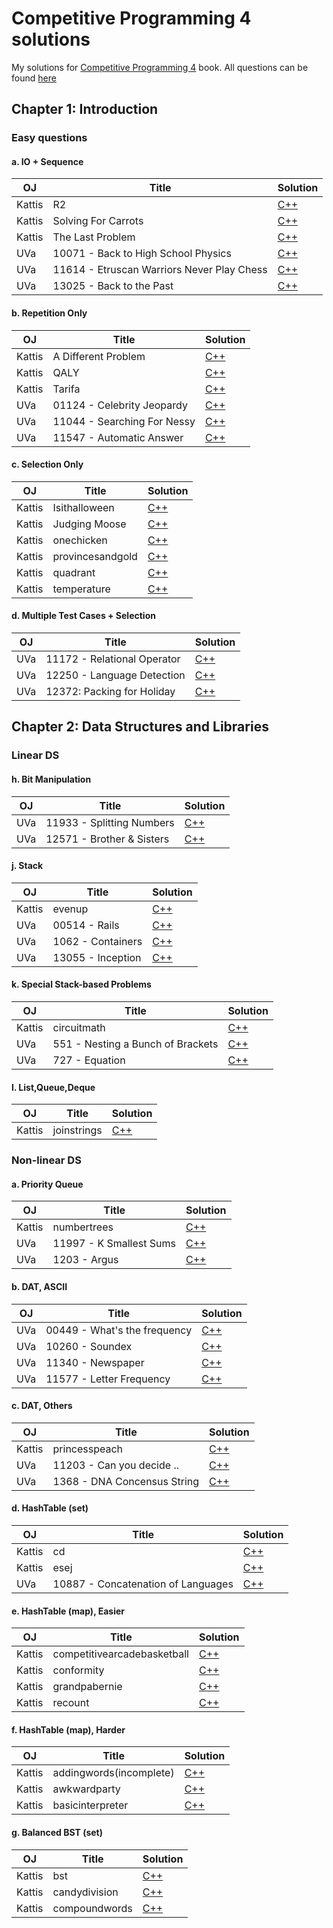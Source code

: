 # Competitive Programming 4 solutions
My solutions for [Competitive Programming 4](https://cpbook.net) book. All questions can be found [here](https://cpbook.net/methodstosolve)

## Chapter 1: Introduction
### Easy questions
#### a. IO + Sequence
| OJ | Title | Solution |
| -- | ----- | -------- |
|Kattis|R2|[C++](./Chapter%201:%20Introduction/Easy%20questions/a.%20IO%20+%20Sequence/Kattis%20-%20R2.cpp)|
|Kattis|Solving For Carrots|[C++](./Chapter%201:%20Introduction/Easy%20questions/a.%20IO%20+%20Sequence/Kattis%20-%20Solving%20For%20Carrots.cpp)|
|Kattis|The Last Problem|[C++](./Chapter%201:%20Introduction/Easy%20questions/a.%20IO%20+%20Sequence/Kattis%20-%20The%20Last%20Problem.cpp)|
|UVa|10071 - Back to High School Physics|[C++](./Chapter%201:%20Introduction/Easy%20questions/a.%20IO%20+%20Sequence/UVa%2010071%20-%20Back%20to%20High%20School%20Physics.cpp)|
|UVa|11614 - Etruscan Warriors Never Play Chess|[C++](./Chapter%201:%20Introduction/Easy%20questions/a.%20IO%20+%20Sequence/UVa%2011614%20-%20Etruscan%20Warriors%20Never%20Play%20Chess.cpp)|
|UVa|13025 - Back to the Past|[C++](./Chapter%201:%20Introduction/Easy%20questions/a.%20IO%20+%20Sequence/UVa%2013025%20-%20Back%20to%20the%20Past.cpp)|
#### b. Repetition Only
| OJ | Title | Solution |
| -- | ----- | -------- |
|Kattis|A Different Problem|[C++](./Chapter%201:%20Introduction/Easy%20questions/b.%20Repetition%20Only/Kattis%20-%20A%20Different%20Problem.cpp)|
|Kattis|QALY|[C++](./Chapter%201:%20Introduction/Easy%20questions/b.%20Repetition%20Only/Kattis%20-%20QALY.cpp)|
|Kattis|Tarifa|[C++](./Chapter%201:%20Introduction/Easy%20questions/b.%20Repetition%20Only/Kattis%20-%20Tarifa.cpp)|
|UVa|01124 - Celebrity Jeopardy|[C++](./Chapter%201:%20Introduction/Easy%20questions/b.%20Repetition%20Only/UVa%2001124%20-%20Celebrity%20Jeopardy.cpp)|
|UVa|11044 - Searching For Nessy|[C++](./Chapter%201:%20Introduction/Easy%20questions/b.%20Repetition%20Only/UVa%2011044%20-%20Searching%20For%20Nessy.cpp)|
|UVa|11547 - Automatic Answer|[C++](./Chapter%201:%20Introduction/Easy%20questions/b.%20Repetition%20Only/UVa%2011547%20-%20Automatic%20Answer.cpp)|
#### c. Selection Only
| OJ | Title | Solution |
| -- | ----- | -------- |
|Kattis|Isithalloween|[C++](./Chapter%201:%20Introduction/Easy%20questions/c.%20Selection%20Only/Kattis%20-%20Isithalloween.cpp)|
|Kattis|Judging Moose|[C++](./Chapter%201:%20Introduction/Easy%20questions/c.%20Selection%20Only/Kattis%20-%20Judging%20Moose.cpp)|
|Kattis|onechicken|[C++](./Chapter%201:%20Introduction/Easy%20questions/c.%20Selection%20Only/Kattis%20-%20onechicken.cpp)|
|Kattis|provincesandgold|[C++](./Chapter%201:%20Introduction/Easy%20questions/c.%20Selection%20Only/Kattis%20-%20provincesandgold.cpp)|
|Kattis|quadrant|[C++](./Chapter%201:%20Introduction/Easy%20questions/c.%20Selection%20Only/Kattis%20-%20quadrant.cpp)|
|Kattis|temperature|[C++](./Chapter%201:%20Introduction/Easy%20questions/c.%20Selection%20Only/Kattis%20-%20temperature.cpp)|
#### d. Multiple Test Cases + Selection
| OJ | Title | Solution |
| -- | ----- | -------- |
|UVa|11172 - Relational Operator|[C++](./Chapter%201:%20Introduction/Easy%20questions/d.%20Multiple%20Test%20Cases%20+%20Selection/UVa%2011172%20-%20Relational%20Operator.cpp)|
|UVa|12250 - Language Detection|[C++](./Chapter%201:%20Introduction/Easy%20questions/d.%20Multiple%20Test%20Cases%20+%20Selection/UVa%2012250%20-%20Language%20Detection.cpp)|
|UVa|12372: Packing for Holiday|[C++](./Chapter%201:%20Introduction/Easy%20questions/d.%20Multiple%20Test%20Cases%20+%20Selection/UVa%2012372:%20Packing%20for%20Holiday.cpp)|

## Chapter 2: Data Structures and Libraries
### Linear DS
#### h. Bit Manipulation
| OJ | Title | Solution |
| -- | ----- | -------- |
|UVa|11933 - Splitting Numbers|[C++](./Chapter%202:%20Data%20Structures%20and%20Libraries/Linear%20DS/h.%20Bit%20Manipulation/UVa%2011933%20-%20Splitting%20Numbers.cpp)|
|UVa|12571 - Brother & Sisters|[C++](./Chapter%202:%20Data%20Structures%20and%20Libraries/Linear%20DS/h.%20Bit%20Manipulation/UVa%2012571%20-%20Brother%20&%20Sisters.cpp)|
#### j. Stack
| OJ | Title | Solution |
| -- | ----- | -------- |
|Kattis|evenup|[C++](./Chapter%202:%20Data%20Structures%20and%20Libraries/Linear%20DS/j.%20Stack/Kattis%20-%20evenup.cpp)|
|UVa|00514 - Rails|[C++](./Chapter%202:%20Data%20Structures%20and%20Libraries/Linear%20DS/j.%20Stack/UVa%2000514%20-%20Rails.cpp)|
|UVa|1062 - Containers|[C++](./Chapter%202:%20Data%20Structures%20and%20Libraries/Linear%20DS/j.%20Stack/UVa%201062%20-%20Containers.cpp)|
|UVa|13055 - Inception|[C++](./Chapter%202:%20Data%20Structures%20and%20Libraries/Linear%20DS/j.%20Stack/UVa%2013055%20-%20Inception.cpp)|
#### k. Special Stack-based Problems
| OJ | Title | Solution |
| -- | ----- | -------- |
|Kattis|circuitmath|[C++](./Chapter%202:%20Data%20Structures%20and%20Libraries/Linear%20DS/k.%20Special%20Stack-based%20Problems/Kattis%20-%20circuitmath.cpp)|
|UVa| 551 - Nesting a Bunch of Brackets|[C++](./Chapter%202:%20Data%20Structures%20and%20Libraries/Linear%20DS/k.%20Special%20Stack-based%20Problems/UVa%20%20551%20-%20Nesting%20a%20Bunch%20of%20Brackets.cpp)|
|UVa|727 - Equation|[C++](./Chapter%202:%20Data%20Structures%20and%20Libraries/Linear%20DS/k.%20Special%20Stack-based%20Problems/UVa%20727%20-%20Equation.cpp)|
#### l. List,Queue,Deque
| OJ | Title | Solution |
| -- | ----- | -------- |
|Kattis|joinstrings|[C++](./Chapter%202:%20Data%20Structures%20and%20Libraries/Linear%20DS/l.%20List,Queue,Deque/Kattis%20-%20joinstrings.cpp)|
### Non-linear DS
#### a. Priority Queue
| OJ | Title | Solution |
| -- | ----- | -------- |
|Kattis|numbertrees|[C++](./Chapter%202:%20Data%20Structures%20and%20Libraries/Non-linear%20DS/a.%20Priority%20Queue/Kattis%20-%20numbertrees.cpp)|
|UVa|11997 - K Smallest Sums|[C++](./Chapter%202:%20Data%20Structures%20and%20Libraries/Non-linear%20DS/a.%20Priority%20Queue/UVa%2011997%20-%20K%20Smallest%20Sums.cpp)|
|UVa|1203 - Argus|[C++](./Chapter%202:%20Data%20Structures%20and%20Libraries/Non-linear%20DS/a.%20Priority%20Queue/UVa%201203%20-%20Argus.cpp)|
#### b. DAT, ASCII
| OJ | Title | Solution |
| -- | ----- | -------- |
|UVa|00449 - What's the frequency|[C++](./Chapter%202:%20Data%20Structures%20and%20Libraries/Non-linear%20DS/b.%20DAT,%20ASCII/UVa%2000449%20-%20What's%20the%20frequency.cpp)|
|UVa|10260 - Soundex|[C++](./Chapter%202:%20Data%20Structures%20and%20Libraries/Non-linear%20DS/b.%20DAT,%20ASCII/UVa%2010260%20-%20Soundex.cpp)|
|UVa|11340 - Newspaper|[C++](./Chapter%202:%20Data%20Structures%20and%20Libraries/Non-linear%20DS/b.%20DAT,%20ASCII/UVa%2011340%20-%20Newspaper.cpp)|
|UVa|11577 - Letter Frequency|[C++](./Chapter%202:%20Data%20Structures%20and%20Libraries/Non-linear%20DS/b.%20DAT,%20ASCII/UVa%2011577%20-%20Letter%20Frequency.cpp)|
#### c. DAT, Others
| OJ | Title | Solution |
| -- | ----- | -------- |
|Kattis|princesspeach|[C++](./Chapter%202:%20Data%20Structures%20and%20Libraries/Non-linear%20DS/c.%20DAT,%20Others/Kattis%20-%20princesspeach.cpp)|
|UVa|11203 - Can you decide ..|[C++](./Chapter%202:%20Data%20Structures%20and%20Libraries/Non-linear%20DS/c.%20DAT,%20Others/UVa%2011203%20-%20Can%20you%20decide%20...cpp)|
|UVa|1368 - DNA Concensus String|[C++](./Chapter%202:%20Data%20Structures%20and%20Libraries/Non-linear%20DS/c.%20DAT,%20Others/UVa%201368%20-%20DNA%20Concensus%20String.cpp)|
#### d. HashTable (set)
| OJ | Title | Solution |
| -- | ----- | -------- |
|Kattis|cd|[C++](./Chapter%202:%20Data%20Structures%20and%20Libraries/Non-linear%20DS/d.%20HashTable%20(set)/Kattis%20-%20cd.cpp)|
|Kattis|esej|[C++](./Chapter%202:%20Data%20Structures%20and%20Libraries/Non-linear%20DS/d.%20HashTable%20(set)/Kattis%20-%20esej.cpp)|
|UVa|10887 - Concatenation of Languages|[C++](./Chapter%202:%20Data%20Structures%20and%20Libraries/Non-linear%20DS/d.%20HashTable%20(set)/UVa%2010887%20-%20Concatenation%20of%20Languages.cpp)|
#### e. HashTable (map), Easier
| OJ | Title | Solution |
| -- | ----- | -------- |
|Kattis|competitivearcadebasketball|[C++](./Chapter%202:%20Data%20Structures%20and%20Libraries/Non-linear%20DS/e.%20HashTable%20(map),%20Easier/Kattis%20-%20competitivearcadebasketball.cpp)|
|Kattis|conformity|[C++](./Chapter%202:%20Data%20Structures%20and%20Libraries/Non-linear%20DS/e.%20HashTable%20(map),%20Easier/Kattis%20-%20conformity.cpp)|
|Kattis|grandpabernie|[C++](./Chapter%202:%20Data%20Structures%20and%20Libraries/Non-linear%20DS/e.%20HashTable%20(map),%20Easier/Kattis%20-%20grandpabernie.cpp)|
|Kattis|recount|[C++](./Chapter%202:%20Data%20Structures%20and%20Libraries/Non-linear%20DS/e.%20HashTable%20(map),%20Easier/Kattis%20-%20recount.cpp)|
#### f. HashTable (map), Harder
| OJ | Title | Solution |
| -- | ----- | -------- |
|Kattis|addingwords(incomplete)|[C++](./Chapter%202:%20Data%20Structures%20and%20Libraries/Non-linear%20DS/f.%20HashTable%20(map),%20Harder/Kattis%20-%20addingwords(incomplete).cpp)|
|Kattis|awkwardparty|[C++](./Chapter%202:%20Data%20Structures%20and%20Libraries/Non-linear%20DS/f.%20HashTable%20(map),%20Harder/Kattis%20-%20awkwardparty.cpp)|
|Kattis|basicinterpreter|[C++](./Chapter%202:%20Data%20Structures%20and%20Libraries/Non-linear%20DS/f.%20HashTable%20(map),%20Harder/Kattis%20-%20basicinterpreter.cpp)|
#### g. Balanced BST (set)
| OJ | Title | Solution |
| -- | ----- | -------- |
|Kattis|bst|[C++](./Chapter%202:%20Data%20Structures%20and%20Libraries/Non-linear%20DS/g.%20Balanced%20BST%20(set)/Kattis%20-%20bst.cpp)|
|Kattis|candydivision|[C++](./Chapter%202:%20Data%20Structures%20and%20Libraries/Non-linear%20DS/g.%20Balanced%20BST%20(set)/Kattis%20-%20candydivision.cpp)|
|Kattis|compoundwords|[C++](./Chapter%202:%20Data%20Structures%20and%20Libraries/Non-linear%20DS/g.%20Balanced%20BST%20(set)/Kattis%20-%20compoundwords.cpp)|







